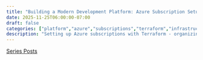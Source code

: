 ```yaml
---
title: "Building a Modern Development Platform: Azure Subscription Setup 🔧"
date: 2025-11-25T06:00:00-07:00
draft: false
categories: ["platform","azure","subscriptions","terraform","infrastructure"]
description: "Setting up Azure subscriptions with Terraform - organizing resources, establishing naming conventions, and configuring subscription-level settings"
---
```


[Series Posts](https://brianpsheridan.com/categories.html#platform)

